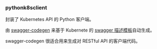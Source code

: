 ### pythonk8sclient
封装了 Kubernetes API 的 Python 客户端。

由 [swagger-codegen](http://swagger.io/) 来基于 Kubernete 的 [swagger 描述模板](https://github.com/GoogleCloudPlatform/kubernetes/tree/master/api/swagger-spec)自动生成。

swagger-codegen 很适合用来生成对 RESTful API 的客户端代码。
